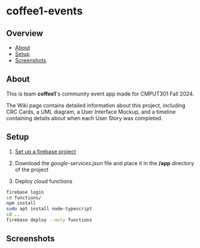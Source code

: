 # coffee1-events


## Overview

- [About](#About)
- [Setup](#Setup)
- [Screenshots](#Screenshots)

## About

This is team **coffee1**'s community event app made for CMPUT301 Fall 2024.

The Wiki page contains detailed information about this project, including CRC Cards, a UML diagram, a User Interface Mockup, and a timeline 
containing details about when each User Story was completed.

## Setup

1. [Set up a firebase project](https://firebase.google.com/docs/functions/get-started?gen=2nd)

2. Download the *google-services.json* file and place it in the **/app** directory of the project

3. Deploy cloud functions
```bash
firebase login
cd functions/
npm install
sudo apt install node-typescript
cd ..
firebase deploy --only functions
```

## Screenshots
